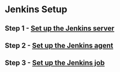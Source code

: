 # Jenkins Setup

## Step 1 - [Set up the Jenkins server](README_Jenkins_Server.md)

## Step 2 - [Set up the Jenkins agent](README_Jenkins_Agent.md)

## Step 3 - [Set up the Jenkins job](README_Jenkins_Pipeline.md)

